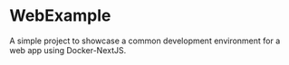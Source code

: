 # WebExample
A simple project to showcase a common development environment for a web app using Docker-NextJS.
